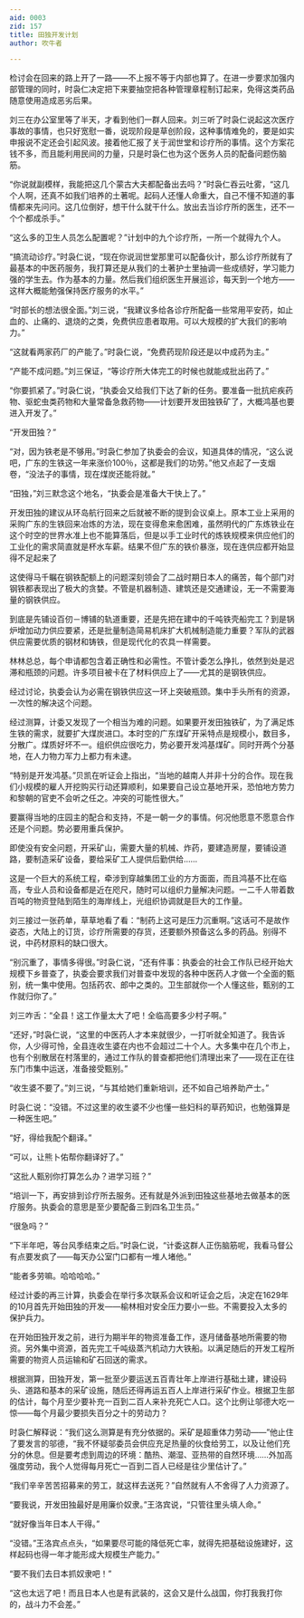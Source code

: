 ```yaml
---
aid: 0003
zid: 157
title: 田独开发计划
author: 吹牛者

---
```




  检讨会在回来的路上开了一路——不上报不等于内部也算了。在进一步要求加强内部管理的同时，时袅仁决定把下来要抽空把各种管理章程制订起来，免得这类药品随意使用造成恶劣后果。

  刘三在办公室里等了半天，才看到他们一群人回来。刘三听了时袅仁说起这次医疗事故的事情，也只好宽慰一番，说现阶段是草创阶段，这种事情难免的，要是如实申报说不定还会引起风波。接着他汇报了关于润世堂和诊疗所的事情。这个方案花钱不多，而且能利用民间的力量，只是时袅仁也为这个医务人员的配备问题伤脑筋。

  “你说就副模样，我能把这几个蒙古大夫都配备出去吗？”时袅仁吞云吐雾，“这几个人啊，还真不如我们培养的土著呢。起码人还懂人命重大，自己不懂不知道的事情都来先问问。这几位倒好，想干什么就干什么。放出去当诊疗所的医生，还不一个个都成杀手。”

  “这么多的卫生人员怎么配置呢？”计划中的九个诊疗所，一所一个就得九个人。

  “搞流动诊疗。”时袅仁说，“现在你说润世堂那里可以配备伙计，那么诊疗所就有了最基本的中医药服务，我打算还是从我们的土著护士里抽调一些成绩好，学习能力强的学生去。作为基本的力量。然后我们组织医生开展巡诊，每天到一个地方——这样大概能勉强保持医疗服务的水平。”

  “时部长的想法很全面。”刘三说，“我建议多给各诊疗所配备一些常用平安药，如止血的、止痛的、退烧的之类，免费供应患者取用。可以大规模的扩大我们的影响力。”

  “这就看两家药厂的产能了。”时袅仁说，“免费药现阶段还是以中成药为主。”

  “产能不成问题。”刘三保证，“等诊疗所大体完工的时候也就能成批出药了。”

  “你要抓紧了。”时袅仁说，“执委会又给我们下达了新的任务。要准备一批抗疟疾药物、驱蛇虫类药物和大量常备急救药物——计划要开发田独铁矿了，大概鸿基也要进入开发了。”

  “开发田独？”

  “对，因为铁老是不够用。”时袅仁参加了执委会的会议，知道具体的情况，“这么说吧，广东的生铁这一年来涨价100％，这都是我们的功劳。”他又点起了一支烟卷，“没法子的事情，现在煤炭还能将就。”

  “田独，”刘三默念这个地名，“执委会是准备大干快上了。”

  开发田独的建议从环岛航行回来之后就被不断的提到会议桌上。原本工业上采用的采购广东的生铁回来冶炼的方法，现在变得愈来愈困难，虽然明代的广东炼铁业在这个时空的世界水准上也不能算落后，但是以手工业时代的炼铁规模来供应他们的工业化的需求简直就是杯水车薪。结果不但广东的铁价暴涨，现在连供应都开始显得不足起来了

  这使得马千瞩在钢铁配额上的问题深刻领会了二战时期日本人的痛苦，每个部门对钢铁都表现出了极大的贪婪。不管是机器制造、建筑还是交通建设，无一不需要海量的钢铁供应。

  到底是先铺设百仞－博铺的轨道重要，还是先把在建中的千吨铁壳船完工？到是锅炉增加动力供应要紧，还是批量制造简易机床扩大机械制造能力重要？军队的武器供应需要优质的钢材和铸铁，但是现代化的农具一样需要。

  林林总总，每个申请都包含着正确性和必需性。不管计委怎么挣扎，依然到处是迟滞和瓶颈的问题。许多项目被卡在了材料供应上了——尤其的是钢铁供应。

  经过讨论，执委会认为必需在钢铁供应这一环上突破瓶颈。集中手头所有的资源，一次性的解决这个问题。

  经过测算，计委又发现了一个相当为难的问题。如果要开发田独铁矿，为了满足炼生铁的需求，就要扩大煤炭进口。本时空的广东煤矿开采特点是规模小，数目多，分散广。煤质好坏不一。组织供应很吃力，势必要开发鸿基煤矿。同时开两个分基地，在人力物力军力上都力有未逮。

  “特别是开发鸿基。”贝凯在听证会上指出，“当地的越南人并非十分的合作。现在我们小规模的雇人开挖购买行动还算顺利，如果要自己设立基地开采，恐怕地方势力和黎朝的官吏不会听之任之。冲突的可能性很大。”

  要赢得当地的庄园主的配合和支持，不是一朝一夕的事情。何况他愿意不愿意合作还是个问题。势必要用重兵保护。

  即使没有安全问题，开采矿山，需要大量的机械、炸药，要建造房屋，要铺设道路，要制造采矿设备，要给采矿工人提供后勤供给……

  这是一个巨大的系统工程，牵涉到穿越集团工业的方方面面，而且鸿基不比在临高，专业人员和设备都是近在咫尺，随时可以组织力量解决问题。一二千人带着数百吨的物资登陆到陌生的海岸线上，光组织协调就是巨大的工作量。

  刘三接过一张药单，草草地看了看：“制药上这可是压力沉重啊。”这话可不是故作姿态，大陆上的订货，诊疗所需要的存货，还要额外预备这么多的药品。别得不说，中药材原料的缺口很大。

  “别沉重了，事情多得很。”时袅仁说，“还有件事：执委会的社会工作队已经开始大规模下乡普查了，执委会要求我们对普查中发现的各种中医药人才做一个全面的甄别，统一集中使用。包括药农、郎中之类的。卫生部就你一个人懂这些，甄别的工作就归你了。”

  刘三咋舌：“全县！这工作量太大了吧！全临高要多少村子啊。”

  “还好，”时袅仁说，“这里的中医药人才本来就很少，一打听就全知道了。我告诉你，人少得可怜，全县连收生婆在内也不会超过二十个人。大多集中在几个市上，也有个别散居在村落里的，通过工作队的普查都把他们清理出来了——现在正在往东门市集中运送，准备接受甄别。”

  “收生婆不要了。”刘三说，“与其给她们重新培训，还不如自己培养助产士。”

  时袅仁说：“没错。不过这里的收生婆不少也懂一些妇科的草药知识，也勉强算是一种医生吧。”

  “好，得给我配个翻译。”

  “可以，让熊卜佑帮你翻译好了。”

  “这批人甄别你打算怎么办？进学习班？”

  “培训一下，再安排到诊疗所去服务。还有就是外派到田独这些基地去做基本的医疗服务。执委会的意思是至少要配备三到四名卫生员。”

  “很急吗？”

  “下半年吧，等台风季结束之后。”时袅仁说，“计委这群人正伤脑筋呢，我看马督公有点要发疯了——每天办公室门口都有一堆人堵他。”

  “能者多劳嘛。哈哈哈哈。”

  经过计委的再三计算，执委会在举行多次联系会议和听证会之后，决定在1629年的10月首先开始田独的开发——榆林相对安全压力要小一些。不需要投入太多的保护兵力。

  在开始田独开发之前，进行为期半年的物资准备工作，逐月储备基地所需要的物资。另外集中资源，首先完工千吨级蒸汽机动力大铁船。以满足随后的开发工程所需要的物资人员运输和矿石回送的需求。

  根据测算，田独开发，第一批至少要运送五百青壮年上岸进行基础土建，建设码头、道路和基本的采矿设施，随后还得再运五百人上岸进行采矿作业。根据卫生部的估计，每个月至少要补充一百到二百人来补充死亡人口。这个比例让邬德大吃一惊——每个月最少要损失百分之十的劳动力？

  时袅仁解释说：“我们这么测算是有充分依据的。采矿是超重体力劳动——”他止住了要发言的邬德，“我不怀疑邬委员会供应充足热量的伙食给劳工，以及让他们充分的休息。但是要考虑到周边的环境：酷热、潮湿、亚热带的自然环境……外加高强度劳动，我个人觉得每月死亡一百到二百人已经是往少里估计了。”

  “我们辛辛苦苦招募来的劳工，就这样去送死？”自然就有人不舍得了人力资源了。

  “要我说，开发田独最好是用廉价奴隶。”王洛宾说，“只管往里头填人命。”

  “就好像当年日本人干得。”

  “没错。”王洛宾点点头，“如果要尽可能的降低死亡率，就得先把基础设施建好，这样起码也得一年才能形成大规模生产能力。”

  “要不我们去日本抓奴隶吧！”

  “这也太远了吧！而且日本人也是有武装的，这会又是什么战国，你打我我打你的，战斗力不会差。”



